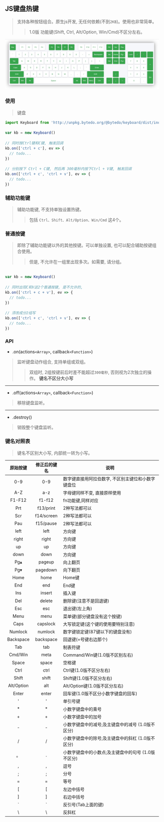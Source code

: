 ## JS键盘热键
> 支持各种按钮组合。原生js开发, 无任何依赖(不到`2KB`)。使用也非常简单。
>> 1.0版 功能键(Shift, Ctrl, Alt/Option, Win/Cmd)不区分左右。


![keyboard](./keyboard.jpg)


### 使用
> 键盘

```js
import Keyboard from 'http://unpkg.bytedo.org/@bytedo/keyboard/dist/index.js'

var kb = new Keyboard()

// 同时按Ctrl键和C键, 触发回调
kb.on(['ctrl + c'], ev => {
  // todo...
})

// 分别按下 Ctrl + C键, 然后再 300毫秒内按下Ctrl + V键, 触发回调
kb.on(['ctrl + c', 'ctrl + v'], ev => {
  // todo...
})

```



### 辅助功能键
> 辅助功能键, 不支持单独设置热键。
>> 包括 `Ctrl、Shift、Alt/Option、Win/Cmd` 这4个。



### 普通按键
> 即除了辅助功能键以外的其他按键。可以单独设置, 也可以配合辅助按键组合使用。
>> 但是, 不允许在一组里出现多次。如需要, 请分组。

```js

var kb = new Keyboard()

// 同时出现C和V这2个普通按键, 是不允许的,
kb.on(['ctrl + c + v'], ev => {
  // todo...
})

// 须改成分2组写
kb.on(['ctrl + c', 'ctrl + v'], ev => {
  // todo...
})

```


### API

+ .on(actions`<Array>`, callback`<Function>`)
> 监听键盘动作组合, 支持单组或双组。
>> 双组时, 2组按键前后时差不能超过`300毫秒`, 否则视为2次独立的操作。
>> **键名不区分大小写**

---

+ .off(actions`<Array>`, callback`<Function>`)
> 移除键盘监听。

---

+ .destroy()
> 销毁整个键盘监听。


### 键名对照表
> 键名不区别大小写, 内部统一转为小写。


|  原始按键  |  修正后的键名  |  说明  |
|   :-:     |   :-:   |   -   |
| 0-9       |  0-9        | 数字键直接用阿拉伯数字, 不区别主键位和小数字键盘位 |
| A-Z       |  a-z        | 字母键同样不变, 直接原样使用 |
| F1-F12    |  f1-f12     | fn功能键,同样对应 |
| Prt       |  f13/print  | 2种写法都可以 |
| Scr       |  f14/screen | 2种写法都可以 |
| Pau       |  f15/pause  | 2种写法都可以 |
| left      |  left       | 方向键 |
| right     |  right      | 方向键 |
| up        |  up         | 方向键 |
| down      |  down       | 方向键 |
| Pg▴       |  pageup     | 向上翻页 |
| Pg▾       |  pagedown   | 向下翻页 |
| Home      |  home       | Home键 |
| End       |  end        | End键 |
| Ins       |  insert     | 插入键 |
| Del       |  delete     | 删除键(注意不是回退键) |
| Esc       |  esc        | 退出键(左上角) |
| Menu      |  menu       | 菜单键(部分键盘没有这个按键) |
| Caps      |  capslock   | 大写锁定键(这个键的使用要特别注意) |
| Numlock   |  numlock    | 数字键锁定键(87键以下的键盘没有) |
| Backspace |  backspace  | 回退键(=号键右边那个) |
| Tab       |  tab        | 制表符键 |
| Cmd/Win   |  meta       | Command/Win键(1.0版不区别左右) |
| Space     |  space      | 空格键 |
| Ctrl      |  ctrl       | Ctrl键(1.0版不区分左右) |
| Shift     |  shift      | Shift键(1.0版不区分左右) |
| Alt/Option|  alt        | Alt/Option键(1.0版不区分左右) |
| Enter     |  enter      | 回车键(1.0版不区分小数字键盘的回车) |
| '         |  '          | 单引号键 |
| *         |  *          | 小数字键盘中的乘号 |
| +         |  +          | 小数字键盘中的加号 |
| -         |  -          | 小数字键盘中的减号;及主键盘中的减号 (1.0版不区分) |
| /         |  /          | 小数字键盘中的除号;及主键盘中的斜杠 (1.0版不区分) |
| 。        |  .          | 小数字键盘中的小数点;及主键盘中的句号 (1.0版不区分) |
| ,         |  ,          | 逗号 |
| ;         |  ;          | 分号 |
| =         |  =          | 等号 |
| [         |  [          | 左边中括号 |
| ]         |  ]          | 右边中括号 |
| `         |  `          | 反引号(Tab上面的键) |
| \         |  \          | 反斜杠 |